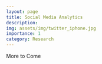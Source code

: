 ```yaml
---
layout: page
title: Social Media Analytics
description:
img: assets/img/twitter_iphone.jpg
importance: 1
category: Research
---
```


More to Come
